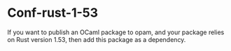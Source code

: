 # Conf-rust-1-53

If you want to publish an OCaml package to opam, and your package relies on Rust version 1.53, then add this package as a dependency.
